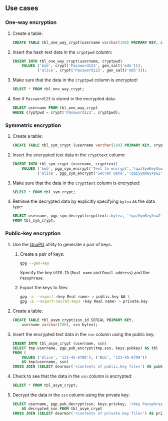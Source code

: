 ## Use cases

### One-way encryption

1. Create a table:

   ```sql
   CREATE TABLE tbl_one_way_crypt(username varchar(100) PRIMARY KEY, cryptpwd text);
   ```

1. Insert the hash text data in the `cryptpwd` column:

   ```sql
   INSERT INTO tbl_one_way_crypt(username, cryptpwd)
       VALUES ('bob', crypt('Password123', gen_salt('md5'))),
              ('alice', crypt('Password123', gen_salt('md5')));
   ```

1. Make sure that the data in the `cryptpwd` column is encrypted:

   ```sql
   SELECT * FROM tbl_one_way_crypt;
   ```

1. See if `Password123` is stored in the encrypted data:

   ```sql
   SELECT username FROM tbl_one_way_crypt
   WHERE cryptpwd = crypt('Password123', cryptpwd);
   ```

### Symmetric encryption

1. Create a table:

   ```sql
   CREATE TABLE tbl_sym_crypt (username varchar(100) PRIMARY KEY, crypttext text);
   ```

1. Insert the encrypted text data in the `crypttext` column:

   ```sql
   INSERT INTO tbl_sym_crypt (username, crypttext)
       VALUES ('bob', pgp_sym_encrypt('Text to encrypt','!qazSymKeyXsw2')),
              ('alice', pgp_sym_encrypt('Secret Data','!qazSymKeyXsw2'));
   ```

1. Make sure that the data in the `crypttext` column is encrypted:

   ```sql
   SELECT * FROM tbl_sym_crypt;
   ```

1. Retrieve the decrypted data by explicitly specifying `bytea` as the data type:

   ```sql
   SELECT username, pgp_sym_decrypt(crypttext::bytea, '!qazSymKeyXsw2')
   FROM tbl_sym_crypt;
   ```

### Public-key encryption

1. Use the [GnuPG](https://www.gnupg.org/download/index.html) utility to generate a pair of keys:

   1. Create a pair of keys:

      ```bash
      gpg --gen-key
      ```

      Specify the key `USER-ID` (`Real name` and `Email address`) and the `Passphrase`.

   1. Export the keys to files:

      ```bash
      gpg -a --export <key Real name> > public.key && \
      gpg -a --export-secret-keys <key Real name> > private.key
      ```

1. Create a table:

   ```sql
   CREATE TABLE tbl_asym_crypt(ssn_id SERIAL PRIMARY KEY,
       username varchar(100), ssn bytea);
   ```

1. Insert the encrypted text data in the `ssn` column using the public key:

   ```sql
   INSERT INTO tbl_asym_crypt (username, ssn)
   SELECT tmp.username, pgp_pub_encrypt(tmp.ssn, keys.pubkey) AS tbl
   FROM (
       VALUES ('Alice', '123-45-6788'), ('Bob', '123-45-6799'))
       AS tmp(username, ssn)
   CROSS JOIN (SELECT dearmor('<contents of public.key file>') AS pubkey) AS keys;
   ```

1. Check to see that the data in the `ssn` column is encrypted:

   ```sql
   SELECT * FROM tbl_asym_crypt;
   ```

1. Decrypt the data in the `ssn` column using the private key:

   ```sql
   SELECT username, pgp_pub_decrypt(ssn, keys.privkey, '<key Passphrase>')
       AS decrypted_ssn FROM tbl_asym_crypt
   CROSS JOIN (SELECT dearmor('<contents of private.key file>') AS privkey) AS keys;
   ```
